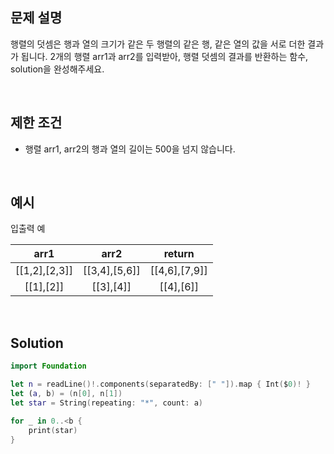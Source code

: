 ## 문제 설명

행렬의 덧셈은 행과 열의 크기가 같은 두 행렬의 같은 행, 같은 열의 값을 서로 더한 결과가 됩니다. 2개의 행렬 arr1과 arr2를 입력받아, 행렬 덧셈의 결과를 반환하는 함수, solution을 완성해주세요.

</br>

## 제한 조건

- 행렬 arr1, arr2의 행과 열의 길이는 500을 넘지 않습니다.

</br>

## 예시

입출력 예

| arr1          | arr2          | return        |
|:-------------:|:-------------:|:-------------:|
| [[1,2],[2,3]] | [[3,4],[5,6]] | [[4,6],[7,9]] |
| [[1],[2]]     | [[3],[4]]     | [[4],[6]]     |

</br>

## Solution

```swift
import Foundation

let n = readLine()!.components(separatedBy: [" "]).map { Int($0)! }
let (a, b) = (n[0], n[1])
let star = String(repeating: "*", count: a)

for _ in 0..<b {
    print(star)    
}
```
